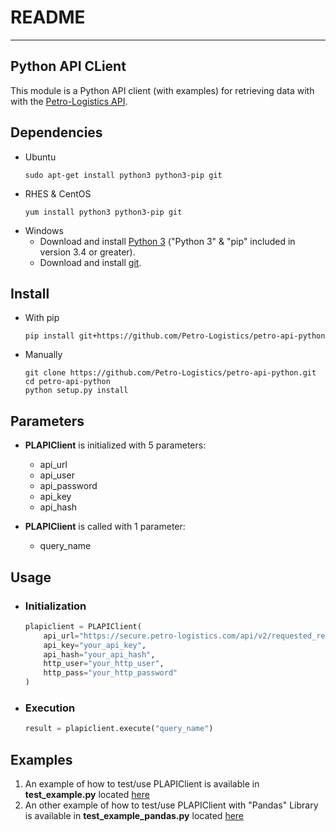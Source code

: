 # README
---

## Python API CLient
This module is a Python API client (with examples) for retrieving data with with the [Petro-Logistics API](https://secure.petro-logistics.com/client/api).


## Dependencies
- Ubuntu
    ```
    sudo apt-get install python3 python3-pip git
    ```
- RHES & CentOS
    ```
    yum install python3 python3-pip git
    ```
- Windows
    - Download and install [Python 3](https://www.python.org/downloads/windows/) ("Python 3" & "pip" included in version 3.4 or greater).
    - Download and install [git](https://git-scm.com/download/win).

## Install
- With pip
    ```
    pip install git+https://github.com/Petro-Logistics/petro-api-python
    ```
- Manually
    ```
    git clone https://github.com/Petro-Logistics/petro-api-python.git
    cd petro-api-python
    python setup.py install
    ```


## Parameters
- **PLAPIClient** is initialized with 5 parameters:
    - api_url
    - api_user
    - api_password
    - api_key
    - api_hash


- **PLAPIClient** is called with 1 parameter:
    - query_name


## Usage
- ### Initialization
    ```python
    plapiclient = PLAPIClient(
        api_url="https://secure.petro-logistics.com/api/v2/requested_report_type",
        api_key="your_api_key",
        api_hash="your_api_hash",
        http_user="your_http_user",
        http_pass="your_http_password"
    )
    ```


- ### Execution
    ```python
    result = plapiclient.execute("query_name")

    ```


## Examples
1. An example of how to test/use PLAPIClient is available in **test_example.py** located [here](examples/test_example.py)
2. An other example of how to test/use PLAPIClient with "Pandas" Library is available in **test_example_pandas.py** located [here](examples/test_example_pandas.py)